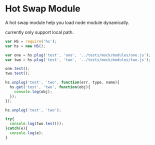 # Hot Swap Module

A hot swap module help you load node module dynamically.

currently only support local path.

```javascript
var HS = require('hs');
var hs = new HS();

var one = hs.plug('test', 'one', '../tests/mock/modules/one.js');
var two = hs.plug('test', 'two', '../tests/mock/modules/two.js');

one.test();
two.test();

hs.unplug('test', 'two', function(err, type, name){
  hs.get('test', 'two', function(obj){
    console.log(obj);
  });
});

hs.unplug('test', 'two');

try{
  console.log(two.test());
}catch(e){
  console.log(e);
}

```